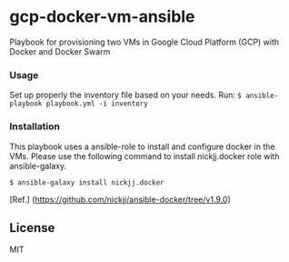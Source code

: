 # gcp-docker-vm-ansible
Playbook for provisioning two VMs in Google Cloud Platform (GCP) with Docker and Docker Swarm


### Usage 
Set up properly the inventory file based on your needs.
Run:
`$ ansible-playbook playbook.yml -i inventory`

### Installation
This playbook uses a ansible-role to install and configure docker in the VMs.
Please use the following command to install nickjj.docker role with ansible-galaxy.

`$ ansible-galaxy install nickjj.docker`

[Ref.] (https://github.com/nickjj/ansible-docker/tree/v1.9.0)



## License

MIT
